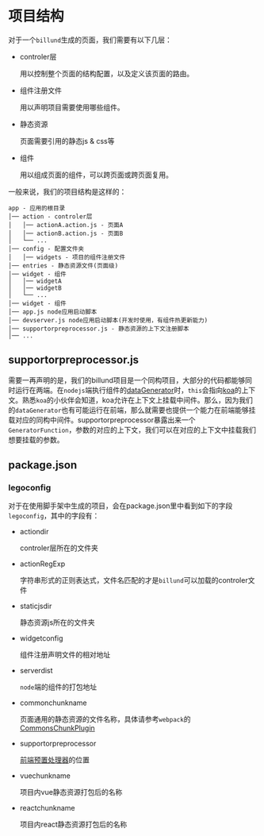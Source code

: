 # 项目结构

对于一个`billund`生成的页面，我们需要有以下几层：

- controler层

	用以控制整个页面的结构配置，以及定义该页面的路由。

- 组件注册文件

	用以声明项目需要使用哪些组件。

- 静态资源

	页面需要引用的静态js & css等

- 组件

	用以组成页面的组件，可以跨页面或跨页面复用。

一般来说，我们的项目结构是这样的：

```
app - 应用的根目录
│── action - controler层
│   │── actionA.action.js - 页面A
│   │── actionB.action.js - 页面B
│   └── ...
│── config - 配置文件夹
│   │── widgets - 项目的组件注册文件
│── entries - 静态资源文件(页面级)
│── widget - 组件
│   │── widgetA
│   │── widgetB
│   └── ...
│── widget - 组件
│── app.js node应用启动脚本
│── devserver.js node应用启动脚本(开发时使用，有组件热更新能力)
│── supportorpreprocessor.js - 静态资源的上下文注册脚本
│── ...
```

## supportorpreprocessor.js

需要一再声明的是，我们的billund项目是一个同构项目，大部分的代码都能够同时运行在两端。在`nodejs`端执行组件的[dataGenerator](todo)时，`this`会指向[koa](http://koa.bootcss.com/)的上下文。熟悉`koa`的小伙伴会知道，koa允许在上下文上挂载中间件。那么，因为我们的`dataGenerator`也有可能运行在前端，那么就需要也提供一个能力在前端能够挂载对应的同构中间件。supportorpreprocessor暴露出来一个`GeneratorFunction`，参数的对应的上下文，我们可以在对应的上下文中挂载我们想要挂载的参数。

## package.json

### legoconfig

对于在使用脚手架中生成的项目，会在package.json里中看到如下的字段`legoconfig`，其中的字段有：

- actiondir

	controler层所在的文件夹

- actionRegExp

	字符串形式的正则表达式，文件名匹配的才是`billund`可以加载的controler文件

- staticjsdir

	静态资源js所在的文件夹

- widgetconfig

	组件注册声明文件的相对地址

- serverdist

	`node`端的组件的打包地址

- commonchunkname

	页面通用的静态资源的文件名称，具体请参考`webpack`的[CommonsChunkPlugin](https://webpack.js.org/plugins/commons-chunk-plugin/)

- supportorpreprocessor

	[前端预置处理器](todo)的位置

- vuechunkname

	项目内vue静态资源打包后的名称

- reactchunkname

	项目内react静态资源打包后的名称

